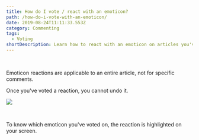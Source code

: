 ```yaml
---
title: How do I vote / react with an emoticon?
path: /how-do-i-vote-with-an-emoticon/
date: 2019-08-24T11:11:33.553Z
category: Commenting
tags:
  - Voting
shortDescription: Learn how to react with an emoticon on articles you've read
---
```

<br>

Emoticon reactions are applicable to an entire article, not for specific comments. 

Once you've voted a reaction, you cannot undo it. 

![](/img/voting-with-an-emoticon.png)

<br>

To know which emoticon you've voted on, the reaction is highlighted on your screen.
